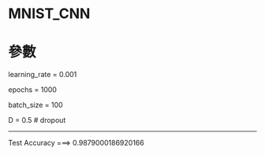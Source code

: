 # MNIST_CNN

# 參數

learning_rate = 0.001

epochs = 1000

batch_size = 100

D = 0.5                 # dropout 

-------------------------------------
Test Accuracy ===> 0.9879000186920166
